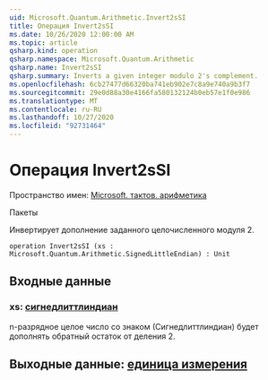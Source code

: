 ```yaml
---
uid: Microsoft.Quantum.Arithmetic.Invert2sSI
title: Операция Invert2sSI
ms.date: 10/26/2020 12:00:00 AM
ms.topic: article
qsharp.kind: operation
qsharp.namespace: Microsoft.Quantum.Arithmetic
qsharp.name: Invert2sSI
qsharp.summary: Inverts a given integer modulo 2's complement.
ms.openlocfilehash: 6cb27477d66320ba741eb902e7c8a9e740a9b3f7
ms.sourcegitcommit: 29e0d88a30e4166fa580132124b0eb57e1f0e986
ms.translationtype: MT
ms.contentlocale: ru-RU
ms.lasthandoff: 10/27/2020
ms.locfileid: "92731464"
---
```

# <a name="invert2ssi-operation"></a>Операция Invert2sSI

Пространство имен: [Microsoft. тактов. арифметика](xref:Microsoft.Quantum.Arithmetic)

Пакеты [](https://nuget.org/packages/)


Инвертирует дополнение заданного целочисленного модуля 2.

```qsharp
operation Invert2sSI (xs : Microsoft.Quantum.Arithmetic.SignedLittleEndian) : Unit
```


## <a name="input"></a>Входные данные

### <a name="xs--signedlittleendian"></a>xs: [сигнедлиттлиндиан](xref:Microsoft.Quantum.Arithmetic.SignedLittleEndian)

n-разрядное целое число со знаком (Сигнедлиттлиндиан) будет дополнять обратный остаток от деления 2.



## <a name="output--unit"></a>Выходные данные: [единица измерения](xref:microsoft.quantum.lang-ref.unit)

